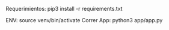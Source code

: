 Requerimientos: pip3 install -r requirements.txt

ENV: source venv/bin/activate
Correr App: python3 app/app.py

